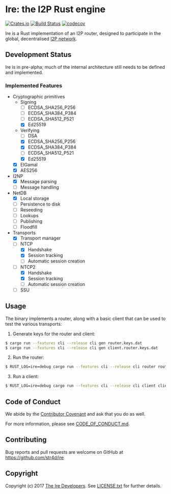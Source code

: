 # Ire: the I2P Rust engine

[![Crates.io](https://img.shields.io/crates/v/ire.svg)](https://crates.io/crates/ire)
[![Build Status](https://travis-ci.org/str4d/ire.svg?branch=master)](https://travis-ci.org/str4d/ire)
[![codecov](https://codecov.io/gh/str4d/ire/branch/master/graph/badge.svg)](https://codecov.io/gh/str4d/ire)

Ire is a Rust implementation of an I2P router, designed to participate in the
global, decentralised [I2P network].

[I2P network]: https://geti2p.net

## Development Status

Ire is in pre-alpha; much of the internal architecture still needs to be defined
and implemented.

### Implemented Features

- Cryptographic primitives
  - Signing
    - [ ] ECDSA_SHA256_P256
    - [ ] ECDSA_SHA384_P384
    - [ ] ECDSA_SHA512_P521
    - [x] Ed25519
  - Verifying
    - [ ] DSA
    - [x] ECDSA_SHA256_P256
    - [x] ECDSA_SHA384_P384
    - [ ] ECDSA_SHA512_P521
    - [x] Ed25519
  - [x] ElGamal
  - [x] AES256
- I2NP
  - [x] Message parsing
  - [ ] Message handling
- NetDB
  - [x] Local storage
  - [ ] Persistence to disk
  - [ ] Reseeding
  - [ ] Lookups
  - [ ] Publishing
  - [ ] Floodfill
- Transports
  - [x] Transport manager
  - [ ] NTCP
    - [x] Handshake
    - [x] Session tracking
    - [ ] Automatic session creation
  - [ ] NTCP2
    - [x] Handshake
    - [x] Session tracking
    - [ ] Automatic session creation
  - [ ] SSU

## Usage

The binary implements a router, along with a basic client that can be used to
test the various transports:

1. Generate keys for the router and client:

  ```bash
$ cargo run --features cli --release cli gen router.keys.dat
$ cargo run --features cli --release cli gen client.router.keys.dat
  ```

2. Run the router:

  ```bash
$ RUST_LOG=ire=debug cargo run --features cli --release cli router router.keys.dat router.info 127.0.0.1:12345 127.0.0.1:12346 ntcp2.keys.dat
  ```

3. Run a client:

  ```bash
$ RUST_LOG=ire=debug cargo run --features cli --release cli client client.router.keys.dat router.info [NTCP|NTCP2]
  ```

## Code of Conduct

We abide by the [Contributor Covenant][cc] and ask that you do as well.

For more information, please see [CODE_OF_CONDUCT.md].

[cc]: https://contributor-covenant.org
[CODE_OF_CONDUCT.md]: https://github.com/str4d/ire/blob/master/CODE_OF_CONDUCT.md

## Contributing

Bug reports and pull requests are welcome on GitHub at https://github.com/str4d/ire

## Copyright

Copyright (c) 2017 [The Ire Developers][AUTHORS].
See [LICENSE.txt] for further details.

[AUTHORS]: https://github.com/str4d/ire/blob/master/AUTHORS.md
[LICENSE.txt]: https://github.com/str4d/ire/blob/master/LICENSE.txt
